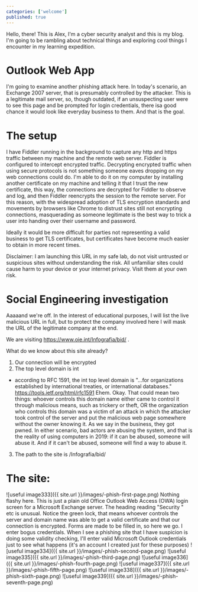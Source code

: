 ```yaml
---
categories: ['welcome']
published: true
---
```


Hello, there! This is Alex, I'm a cyber security analyst and this is my blog. I'm going to be rambling about technical things and exploring cool things I encounter in my learning expedition.

# Outlook Web App
I'm going to examine another phishing attack here. In today's scenario, an Exchange 2007 server, that is presumably controlled by the attacker. This is a legitimate mail server, so, though outdated, if an unsuspecting user were to see this page and be prompted for login credentials, there isa good chance it would look like everyday business to them. And that is the goal.

# The setup
I have Fiddler running in the background to capture any http and https traffic between my machine and the remote web server. Fiddler is configured to intercept encrypted traffic. Decrypting encrypted traffic when using secure protocols is not something someone eaves dropping on my web connections could do. I'm able to do it on my computer by installing another certificate on my machine and telling it that I trust the new certificate, this way, the connections are decrypted for Fiddler to observe and log, and then Fiddler reencrypts the session to the remote server. For this reason, with the widespread adoption of TLS encryption standards and movements by browsers like Chrome to distrust sites still not encrypting connections, masquerading as someone legitimate is the best way to trick a user into handing over their username and password. 

Ideally it would be more difficult for parties not representing a valid business to get TLS certificates, but certificates have become much easier to obtain in more recent times.

Disclaimer: I am launching this URL in my safe lab, do not visit untrusted or suspicious sites without understanding the risk. All unfamiliar sites could cause harm to your device or your internet privacy. Visit them at your own risk.

# Social Engineering investigation

Aaaaand we're off. In the interest of educational purposes, I will list the live malicious URL in full, but to protect the company involved here I will mask the URL of the legitimate company at the end.

We are visiting https://www.oie.int/Infografia/bid/ .

What do we know about this site already? 
1. Our connection will be encrypted
2. The top level domain is int
- according to RFC 1591, the int top level domain is "...for organizations established by international treaties, or international databases." https://tools.ietf.org/html/rfc1591
Ehem. Okay. That could mean two things: whoever controls this domain name either came to control it through malicious means, such as trickery or theft, OR the organization who controls this domain was a victim of an attack in which the attacker took control of the server and put the malicious web page somewhere without the owner knowing it. As we say in the business, they got pwned.
In either scenario, bad actors are abusing the system, and that is the reality of using computers in 2019: if it can be abused, someone will abuse it. And if it can't be abused, someone will find a way to abuse it.
3. The path to the site is /Infografia/bid/

# The site:

![useful image333]({{ site.url }}/images/-phish-first-page.png)
Nothing flashy here. This is just a plain old Office Outlook Web Access (OWA) login screen for a Microsoft Exchange server. The heading reading "Security &#8206;" etc is unusual.
Notice the green lock, that means whoever controls the server and domain name was able to get a valid certificate and that our connection is encrypted. 
Forms are made to be filled in, so here we go. I enter bogus credentials. When I see a phishing site that I have suspicion is doing some validity checking, I'll enter valid Microsoft Outlook credentials just to see what happens (it's an account I created just for these purposes)
![useful image334]({{ site.url }}/images/-phish-second-page.png)
![useful image335]({{ site.url }}/images/-phish-third-page.png)
![useful image336]({{ site.url }}/images/-phish-fourth-page.png)
![useful image337]({{ site.url }}/images/-phish-fifth-page.png)
![useful image338]({{ site.url }}/images/-phish-sixth-page.png)
![useful image339]({{ site.url }}/images/-phish-seventh-page.png)
